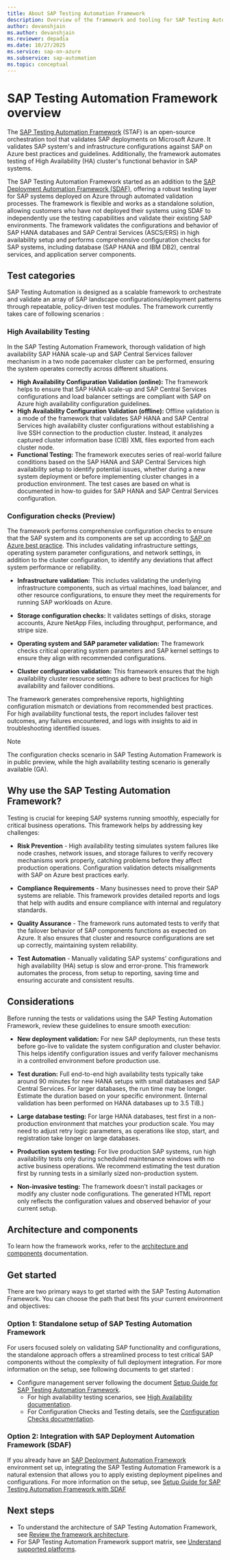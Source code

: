 ```yaml
---
title: About SAP Testing Automation Framework
description: Overview of the framework and tooling for SAP Testing Automation Framework.
author: devanshjain
ms.author: devanshjain
ms.reviewer: depadia
ms.date: 10/27/2025
ms.service: sap-on-azure
ms.subservice: sap-automation
ms.topic: conceptual
---
```


# SAP Testing Automation Framework overview

The [SAP Testing Automation Framework](https://github.com/Azure/sap-automation-qa) (STAF) is an open-source orchestration tool that validates SAP deployments on Microsoft Azure. It validates SAP system's and infrastructure configurations against SAP on Azure best practices and guidelines. Additionally, the framework automates testing of High Availability (HA) cluster's functional behavior in SAP systems.

The SAP Testing Automation Framework started as an addition to the [SAP Deployment Automation Framework (SDAF)](./deployment-framework.md), offering a robust testing layer for SAP systems deployed on Azure through automated validation processes. The framework is flexible and works as a standalone solution, allowing customers who have not deployed their systems using SDAF to independently use the testing capabilities and validate their existing SAP environments. The framework validates the configurations and behavior of SAP HANA databases and SAP Central Services (ASCS/ERS) in high availability setup and performs comprehensive configuration checks for SAP systems, including database (SAP HANA and IBM DB2), central services, and application server components.

## Test categories

SAP Testing Automation is designed as a scalable framework to orchestrate and validate an array of SAP landscape configurations/deployment patterns through repeatable, policy-driven test modules. The framework currently takes care of following scenarios :

### High Availability Testing

In the SAP Testing Automation Framework, thorough validation of high availability SAP HANA scale-up and SAP Central Services failover mechanism in a two node pacemaker cluster can be performed, ensuring the system operates correctly across different situations.

- **High Availability Configuration Validation (online):** The framework helps to ensure that SAP HANA scale-up and SAP Central Services configurations and load balancer settings are compliant with SAP on Azure high availability configuration guidelines.
- **High Availability Configuration Validation (offline):** Offline validation is a mode of the framework that validates SAP HANA and SAP Central Services high availability cluster configurations without establishing a live SSH connection to the production cluster. Instead, it analyzes captured cluster information base (CIB) XML files exported from each cluster node.
- **Functional Testing:** The framework executes series of real-world failure conditions based on the SAP HANA and SAP Central Services high availability setup to identify potential issues, whether during a new system deployment or before implementing cluster changes in a production environment. The test cases are based on what is documented in how-to guides for SAP HANA and SAP Central Services configuration.

### Configuration checks (Preview)

The framework performs comprehensive configuration checks to ensure that the SAP system and its components are set up according to [SAP on Azure best practice](../../sap/index.yml). This includes validating infrastructure settings, operating system parameter configurations, and network settings, in addition to the cluster configuration, to identify any deviations that affect system performance or reliability.

- **Infrastructure validation:** This includes validating the underlying infrastructure components, such as virtual machines, load balancer, and other resource configurations, to ensure they meet the requirements for running SAP workloads on Azure.

- **Storage configuration checks:** It validates settings of disks, storage accounts, Azure NetApp Files, including throughput, performance, and stripe size.

- **Operating system and SAP parameter validation:** The framework checks critical operating system parameters and SAP kernel settings to ensure they align with recommended configurations.

- **Cluster configuration validation:** This framework ensures that the high availability cluster resource settings adhere to best practices for high availability and failover conditions.

The framework generates comprehensive reports, highlighting configuration mismatch or deviations from recommended best practices. For high availability functional tests, the report includes failover test outcomes, any failures encountered, and logs with insights to aid in troubleshooting identified issues.

> [!NOTE]
>
> The configuration checks scenario in SAP Testing Automation Framework is in public preview, while the high availability testing scenario is generally available (GA).

## Why use the SAP Testing Automation Framework?

Testing is crucial for keeping SAP systems running smoothly, especially for critical business operations. This framework helps by addressing key challenges:

- **Risk Prevention** - High availability testing simulates system failures like node crashes, network issues, and storage failures to verify recovery mechanisms work properly, catching problems before they affect production operations. Configuration validation detects misalignments with SAP on Azure best practices early.

- **Compliance Requirements** - Many businesses need to prove their SAP systems are reliable. This framework provides detailed reports and logs that help with audits and ensure compliance with internal and regulatory standards.

- **Quality Assurance** - The framework runs automated tests to verify that the failover behavior of SAP components functions as expected on Azure. It also ensures that cluster and resource configurations are set up correctly, maintaining system reliability.

- **Test Automation** - Manually validating SAP systems' configurations and high availability (HA) setup is slow and error-prone. This framework automates the process, from setup to reporting, saving time and ensuring accurate and consistent results.

## Considerations

Before running the tests or validations using the SAP Testing Automation Framework, review these guidelines to ensure smooth execution:

- **New deployment validation:** For new SAP deployments, run these tests before go-live to validate the system configuration and cluster behavior. This helps identify configuration issues and verify failover mechanisms in a controlled environment before production use.

- **Test duration:** Full end-to-end high availability tests typically take around 90 minutes for new HANA setups with small databases and SAP Central Services. For larger databases, the run time may be longer. Estimate the duration based on your specific environment. (Internal validation has been performed on HANA databases up to 3.5 TiB.)

- **Large database testing:** For large HANA databases, test first in a non-production environment that matches your production scale. You may need to adjust retry logic parameters, as operations like stop, start, and registration take longer on large databases.

- **Production system testing:** For live production SAP systems, run high availability tests only during scheduled maintenance windows with no active business operations. We recommend estimating the test duration first by running tests in a similarly sized non-production system.

- **Non-invasive testing:** The framework doesn't install packages or modify any cluster node configurations. The generated HTML report only reflects the configuration values and observed behavior of your current setup.

## Architecture and components

To learn how the framework works, refer to the [architecture and components](./testing-framework-architecture.md) documentation.

## Get started

There are two primary ways to get started with the SAP Testing Automation Framework. You can choose the path that best fits your current environment and objectives:

### Option 1: Standalone setup of SAP Testing Automation Framework

For users focused solely on validating SAP functionality and configurations, the standalone approach offers a streamlined process to test critical SAP components without the complexity of full deployment integration. For more information on the setup, see following documents to get started :

- Configure management server following the document [Setup Guide for SAP Testing Automation Framework](https://github.com/Azure/sap-automation-qa/blob/main/docs/SETUP.MD).
  - For high availability testing scenarios, see [High Availability documentation](https://github.com/Azure/sap-automation-qa/blob/main/docs/HIGH_AVAILABILITY.md).
  - For Configuration Checks and Testing details, see the [Configuration Checks documentation](https://github.com/Azure/sap-automation-qa/blob/main/docs/CONFIGURATION_CHECKS.md).

### Option 2: Integration with SAP Deployment Automation Framework (SDAF)

If you already have an [SAP Deployment Automation Framework](./deployment-framework.md) environment set up, integrating the SAP Testing Automation Framework is a natural extension that allows you to apply existing deployment pipelines and configurations. For more information on the setup, see [Setup Guide for SAP Testing Automation Framework with SDAF](https://github.com/Azure/sap-automation-qa/blob/main/docs/SDAF_INTEGRATION.md)

## Next steps

- To understand the architecture of SAP Testing Automation Framework, see [Review the framework architecture](testing-framework-architecture.md).
- For SAP Testing Automation Framework support matrix, see [Understand supported platforms](testing-framework-supportability.md).
